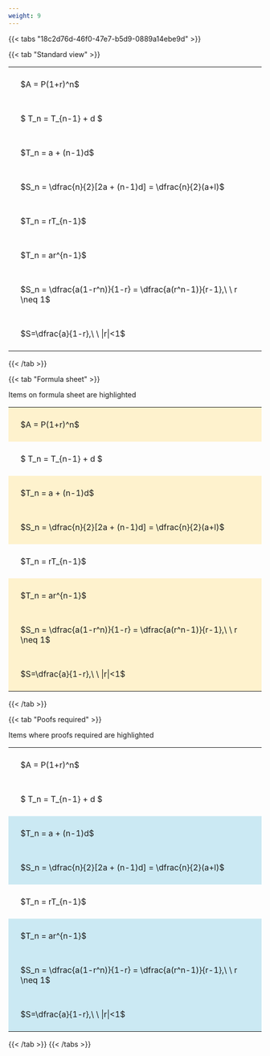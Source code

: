 ```yaml
---
weight: 9
---
```


{{< tabs "18c2d76d-46f0-47e7-b5d9-0889a14ebe9d" >}}

{{< tab "Standard view" >}}

<style type="text/css">
#T_9d94f th.col_heading {
  text-align: left;
  font-size: 1em;
}
#T_9d94f td {
  text-align: left;
  font-size: 1em;
  padding: 1.5em;
}
</style>
<table id="T_9d94f">
  <thead>
  </thead>
  <tbody>
    <tr>
      <td id="T_9d94f_row0_col0" class="data row0 col0" >$A = P(1+r)^n$</td>
    </tr>
    <tr>
      <td id="T_9d94f_row1_col0" class="data row1 col0" >$ T_n = T_{n-1} + d $</td>
    </tr>
    <tr>
      <td id="T_9d94f_row2_col0" class="data row2 col0" >$T_n = a + (n-1)d$</td>
    </tr>
    <tr>
      <td id="T_9d94f_row3_col0" class="data row3 col0" >$S_n = \dfrac{n}{2}[2a + (n-1)d] = \dfrac{n}{2}(a+l)$</td>
    </tr>
    <tr>
      <td id="T_9d94f_row4_col0" class="data row4 col0" >$T_n = rT_{n-1}$</td>
    </tr>
    <tr>
      <td id="T_9d94f_row5_col0" class="data row5 col0" >$T_n = ar^{n-1}$</td>
    </tr>
    <tr>
      <td id="T_9d94f_row6_col0" class="data row6 col0" >$S_n = \dfrac{a(1-r^n)}{1-r} = \dfrac{a(r^n-1)}{r-1},\ \  r \neq 1$</td>
    </tr>
    <tr>
      <td id="T_9d94f_row7_col0" class="data row7 col0" >$S=\dfrac{a}{1-r},\ \ |r|<1$</td>
    </tr>
  </tbody>
</table>
{{< /tab >}}

{{< tab "Formula sheet" >}}

Items on formula sheet are highlighted 
<br>
<style type="text/css">
#T_4095d th.col_heading {
  text-align: left;
  font-size: 1em;
}
#T_4095d td {
  text-align: left;
  font-size: 1em;
  padding: 1.5em;
}
#T_4095d_row0_col0, #T_4095d_row2_col0, #T_4095d_row3_col0, #T_4095d_row5_col0, #T_4095d_row6_col0, #T_4095d_row7_col0 {
  background-color: rgba(255,194,10, 0.2);
}
#T_4095d_row1_col0, #T_4095d_row4_col0 {
  background-color: rgba(0,0,0,0);
}
</style>
<table id="T_4095d">
  <thead>
  </thead>
  <tbody>
    <tr>
      <td id="T_4095d_row0_col0" class="data row0 col0" >$A = P(1+r)^n$</td>
    </tr>
    <tr>
      <td id="T_4095d_row1_col0" class="data row1 col0" >$ T_n = T_{n-1} + d $</td>
    </tr>
    <tr>
      <td id="T_4095d_row2_col0" class="data row2 col0" >$T_n = a + (n-1)d$</td>
    </tr>
    <tr>
      <td id="T_4095d_row3_col0" class="data row3 col0" >$S_n = \dfrac{n}{2}[2a + (n-1)d] = \dfrac{n}{2}(a+l)$</td>
    </tr>
    <tr>
      <td id="T_4095d_row4_col0" class="data row4 col0" >$T_n = rT_{n-1}$</td>
    </tr>
    <tr>
      <td id="T_4095d_row5_col0" class="data row5 col0" >$T_n = ar^{n-1}$</td>
    </tr>
    <tr>
      <td id="T_4095d_row6_col0" class="data row6 col0" >$S_n = \dfrac{a(1-r^n)}{1-r} = \dfrac{a(r^n-1)}{r-1},\ \  r \neq 1$</td>
    </tr>
    <tr>
      <td id="T_4095d_row7_col0" class="data row7 col0" >$S=\dfrac{a}{1-r},\ \ |r|<1$</td>
    </tr>
  </tbody>
</table>
{{< /tab >}}

{{< tab "Poofs required" >}}

Items where proofs required are highlighted 
<br>
<style type="text/css">
#T_97eb2 th.col_heading {
  text-align: left;
  font-size: 1em;
}
#T_97eb2 td {
  text-align: left;
  font-size: 1em;
  padding: 1.5em;
}
#T_97eb2_row0_col0, #T_97eb2_row1_col0, #T_97eb2_row4_col0 {
  background-color: rgba(0,0,0,0);
}
#T_97eb2_row2_col0, #T_97eb2_row3_col0, #T_97eb2_row5_col0, #T_97eb2_row6_col0, #T_97eb2_row7_col0 {
  background-color: rgba(0,150,200, 0.2);
}
</style>
<table id="T_97eb2">
  <thead>
  </thead>
  <tbody>
    <tr>
      <td id="T_97eb2_row0_col0" class="data row0 col0" >$A = P(1+r)^n$</td>
    </tr>
    <tr>
      <td id="T_97eb2_row1_col0" class="data row1 col0" >$ T_n = T_{n-1} + d $</td>
    </tr>
    <tr>
      <td id="T_97eb2_row2_col0" class="data row2 col0" >$T_n = a + (n-1)d$</td>
    </tr>
    <tr>
      <td id="T_97eb2_row3_col0" class="data row3 col0" >$S_n = \dfrac{n}{2}[2a + (n-1)d] = \dfrac{n}{2}(a+l)$</td>
    </tr>
    <tr>
      <td id="T_97eb2_row4_col0" class="data row4 col0" >$T_n = rT_{n-1}$</td>
    </tr>
    <tr>
      <td id="T_97eb2_row5_col0" class="data row5 col0" >$T_n = ar^{n-1}$</td>
    </tr>
    <tr>
      <td id="T_97eb2_row6_col0" class="data row6 col0" >$S_n = \dfrac{a(1-r^n)}{1-r} = \dfrac{a(r^n-1)}{r-1},\ \  r \neq 1$</td>
    </tr>
    <tr>
      <td id="T_97eb2_row7_col0" class="data row7 col0" >$S=\dfrac{a}{1-r},\ \ |r|<1$</td>
    </tr>
  </tbody>
</table>
{{< /tab >}}
{{< /tabs >}}